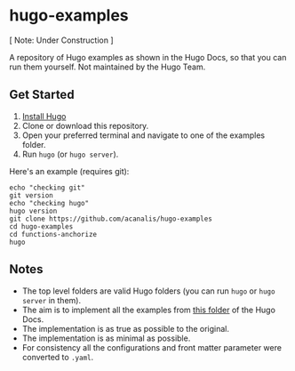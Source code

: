 # hugo-examples

[ Note: Under Construction ]

A repository of Hugo examples as shown in the Hugo Docs, so that you can run them yourself. Not maintained by the Hugo Team.

## Get Started 

1. [Install Hugo](https://gohugo.io/getting-started/installing/)
2. Clone or download this repository.
3. Open your preferred terminal and navigate to one of the examples folder.
4. Run `hugo` (or `hugo server`).

Here's an example (requires git): 

```console
echo "checking git"
git version 
echo "checking hugo"
hugo version
git clone https://github.com/acanalis/hugo-examples
cd hugo-examples
cd functions-anchorize
hugo
```

## Notes

* The top level folders are valid Hugo folders (you can run `hugo` or `hugo server` in them).
* The aim is to implement all the examples from [this folder](https://github.com/gohugoio/hugoDocs/tree/master/content/en) of the Hugo Docs.
* The implementation is as true as possible to the original.
* The implementation is as minimal as possible.
* For consistency all the configurations and front matter parameter were converted to `.yaml`.  
